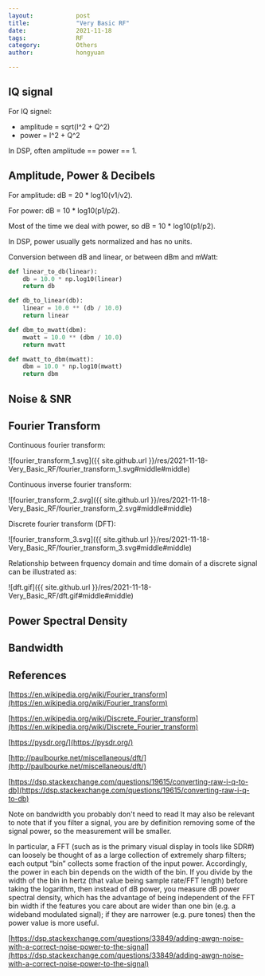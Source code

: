 ```yaml
---
layout:            post
title:             "Very Basic RF"
date:              2021-11-18
tags:              RF
category:          Others
author:            hongyuan

---
```


## IQ signal

For IQ signel:

* amplitude = sqrt(I^2 + Q^2)
* power = I^2 + Q^2

In DSP, often amplitude == power == 1.

## Amplitude, Power & Decibels

For amplitude: dB = 20 * log10(v1/v2).

For power: dB = 10 * log10(p1/p2).

Most of the time we deal with power, so dB = 10 * log10(p1/p2).

In DSP, power usually gets normalized and has no units.

Conversion between dB and linear, or between dBm and mWatt:

```python
def linear_to_db(linear):
    db = 10.0 * np.log10(linear)
    return db

def db_to_linear(db):
    linear = 10.0 ** (db / 10.0)
    return linear

def dbm_to_mwatt(dbm):
    mwatt = 10.0 ** (dbm / 10.0)
    return mwatt

def mwatt_to_dbm(mwatt):
    dbm = 10.0 * np.log10(mwatt)
    return dbm
```

## Noise & SNR


## Fourier Transform

Continuous fourier transform:

![fourier_transform_1.svg]({{ site.github.url }}/res/2021-11-18-Very_Basic_RF/fourier_transform_1.svg#middle#middle)

Continuous inverse fourier transform:

![fourier_transform_2.svg]({{ site.github.url }}/res/2021-11-18-Very_Basic_RF/fourier_transform_2.svg#middle#middle)

Discrete fourier transform (DFT):

![fourier_transform_3.svg]({{ site.github.url }}/res/2021-11-18-Very_Basic_RF/fourier_transform_3.svg#middle#middle)

Relationship between frquency domain and time domain of a discrete signal can be illustrated as:

![dft.gif]({{ site.github.url }}/res/2021-11-18-Very_Basic_RF/dft.gif#middle#middle)



## Power Spectral Density

## Bandwidth


## References

[https://en.wikipedia.org/wiki/Fourier_transform](https://en.wikipedia.org/wiki/Fourier_transform)

[https://en.wikipedia.org/wiki/Discrete_Fourier_transform](https://en.wikipedia.org/wiki/Discrete_Fourier_transform)

[https://pysdr.org/](https://pysdr.org/)

[http://paulbourke.net/miscellaneous/dft/](http://paulbourke.net/miscellaneous/dft/)

[https://dsp.stackexchange.com/questions/19615/converting-raw-i-q-to-db](https://dsp.stackexchange.com/questions/19615/converting-raw-i-q-to-db)

Note on bandwidth you probably don't need to read
It may also be relevant to note that if you filter a signal, you are by definition removing some of the signal power, so the measurement will be smaller.

In particular, a FFT (such as is the primary visual display in tools like SDR#) can loosely be thought of as a large collection of extremely sharp filters; each output “bin” collects some fraction of the input power. Accordingly, the power in each bin depends on the width of the bin. If you divide by the width of the bin in hertz (that value being sample rate/FFT length) before taking the logarithm, then instead of dB power, you measure dB power spectral density, which has the advantage of being independent of the FFT bin width if the features you care about are wider than one bin (e.g. a wideband modulated signal); if they are narrower (e.g. pure tones) then the power value is more useful.

[https://dsp.stackexchange.com/questions/33849/adding-awgn-noise-with-a-correct-noise-power-to-the-signal](https://dsp.stackexchange.com/questions/33849/adding-awgn-noise-with-a-correct-noise-power-to-the-signal)